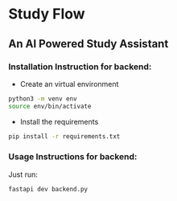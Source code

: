 # Study Flow
## An AI Powered Study Assistant

### Installation Instruction for backend: 
- Create an virtual environment
```bash
python3 -m venv env
source env/bin/activate
```
- Install the requirements
```bash
pip install -r requirements.txt
```

### Usage Instructions for backend:
Just run:
```bash
fastapi dev backend.py
```